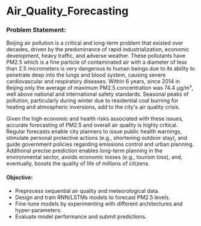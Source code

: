 # Air_Quality_Forecasting
### Problem Statement:
Beijing air pollution is a critical and long-term problem that existed over decades, driven by the predominance of rapid industrialization, economic development, heavy traffic, and adverse weather. These pollutants have PM2.5 which is a fine particle of contaminated air with a diameter of less than 2.5 micrometers is very dangerous to human beings due to its ability to penetrate deep into the lungs and blood system, causing severe cardiovascular and respiratory diseases. Within 6 years, since 2014 in Beijing only the average of maximum PM2.5 concentration was 74.4 µg/m³, well above national and international safety standards. Seasonal peaks of pollution, particularly during winter due to residential coal burning for heating and atmospheric inversions, add to the city's air quality crisis.

Given the high economic and health risks associated with these issues, accurate forecasting of PM2.5 and overall air quality is highly critical. Regular forecasts enable city planners to issue public health warnings, stimulate personal protective actions (e.g., shortening outdoor stay), and guide government policies regarding emissions control and urban planning. Additional precise prediction enables long-term planning in the environmental sector, avoids economic losses (e.g., tourism loss), and, eventually, boosts the quality of life of millions of citizens.
#### Objective:
- Preprocess sequential air quality and meteorological data.
- Design and train RNN/LSTMs models to forecast PM2.5 levels.
- Fine-tune models by experimenting with different architectures and hyper-parameters.
- Evaluate model performance and submit predictions.

